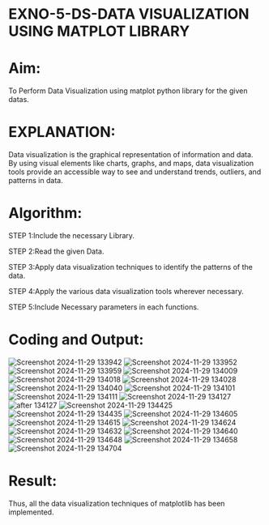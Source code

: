 # EXNO-5-DS-DATA VISUALIZATION USING MATPLOT LIBRARY

# Aim:
  To Perform Data Visualization using matplot python library for the given datas.

# EXPLANATION:
Data visualization is the graphical representation of information and data. By using visual elements like charts, graphs, and maps, data visualization tools provide an accessible way to see and understand trends, outliers, and patterns in data.

# Algorithm:
STEP 1:Include the necessary Library.

STEP 2:Read the given Data.

STEP 3:Apply data visualization techniques to identify the patterns of the data.

STEP 4:Apply the various data visualization tools wherever necessary.

STEP 5:Include Necessary parameters in each functions.

# Coding and Output:
![Screenshot 2024-11-29 133942](https://github.com/user-attachments/assets/45882ce6-6a93-4269-b4a6-1ad16f2972f8)
![Screenshot 2024-11-29 133952](https://github.com/user-attachments/assets/6a9a98a0-7543-4e4e-a0b0-311eecd91590)
![Screenshot 2024-11-29 133959](https://github.com/user-attachments/assets/7ef27c89-1b6b-4853-b9b6-e0e13c6004f9)
![Screenshot 2024-11-29 134009](https://github.com/user-attachments/assets/56270109-4a66-4435-bf29-c1a373e2ab6d)
![Screenshot 2024-11-29 134018](https://github.com/user-attachments/assets/a231adfe-cf07-42d5-9271-2dc353c528c1)
![Screenshot 2024-11-29 134028](https://github.com/user-attachments/assets/4a39bec9-e42c-4087-ab41-3e0a1e1714ab)
![Screenshot 2024-11-29 134040](https://github.com/user-attachments/assets/ef456501-0bbd-4937-a876-3652c55f8816)
![Screenshot 2024-11-29 134101](https://github.com/user-attachments/assets/2bd4d91c-ce29-49ba-8b7a-55eabbd6005f)
![Screenshot 2024-11-29 134111](https://github.com/user-attachments/assets/4417c677-3b2e-4b6d-9d9a-6d92156ddf49)
![Screenshot 2024-11-29 134127](https://github.com/user-attachments/assets/03e83cc9-37e1-4da2-bc00-4f4c6fba6946)
![after 134127](https://github.com/user-attachments/assets/11bb9c62-0905-42fe-8773-1297eac4a252)
![Screenshot 2024-11-29 134425](https://github.com/user-attachments/assets/5274787d-76f7-488e-9fd0-93c599c18dd7)
![Screenshot 2024-11-29 134435](https://github.com/user-attachments/assets/1a21e64c-593f-4adf-90bc-49a2a97be9e9)
![Screenshot 2024-11-29 134605](https://github.com/user-attachments/assets/e6b2ccc5-73bc-4cfb-a57b-34e0c75d6b71)
![Screenshot 2024-11-29 134615](https://github.com/user-attachments/assets/5b4b6d15-67e6-47d2-91ec-59dbe7d48c56)
![Screenshot 2024-11-29 134624](https://github.com/user-attachments/assets/76f374b7-3038-40b9-b3fa-ec3b4c7f36c6)
![Screenshot 2024-11-29 134632](https://github.com/user-attachments/assets/6f685a4e-d7c4-412d-8651-9dad8bdb2bf2)
![Screenshot 2024-11-29 134640](https://github.com/user-attachments/assets/af0a4495-a411-4037-8083-b9d189c25517)
![Screenshot 2024-11-29 134648](https://github.com/user-attachments/assets/875802f7-a621-4c97-a61e-68184ad1b2b6)
![Screenshot 2024-11-29 134658](https://github.com/user-attachments/assets/b6cb9cc5-a4af-4bcc-8983-563efd7245ea)
![Screenshot 2024-11-29 134704](https://github.com/user-attachments/assets/4e855624-149c-4cf0-a41d-36ac843dc099)

 

# Result:

Thus, all the data visualization techniques of matplotlib has been implemented.
